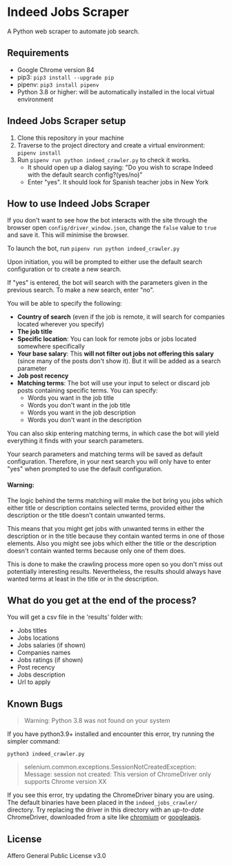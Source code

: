 # Indeed Jobs Scraper
A Python web scraper to automate job search. 

## Requirements
- Google Chrome version 84
- pip3: `pip3 install --upgrade pip`
- pipenv: `pip3 install pipenv`
- Python 3.8 or higher: will be automatically installed in the local virtual environment

## Indeed Jobs Scraper setup
1. Clone this repository in your machine
2. Traverse to the project directory and create a virtual environment:
`pipenv install`
3. Run `pipenv run python indeed_crawler.py` to check it works.
    - It should open up a dialog saying: "Do you wish to scrape Indeed with the default search config?(yes/no)"
    - Enter "yes". It should look for Spanish teacher jobs in New York

## How to use Indeed Jobs Scraper

If you don't want to see how the bot interacts with the site through the browser open `config/driver_window.json`, change the `false` value to `true` and save it. This will minimise the browser.

To launch the bot, run `pipenv run python indeed_crawler.py`

Upon initiation, you will be prompted to either use the default search configuration or to create a new search.

If "yes" is entered, the bot will search with the parameters given in the previous search. To make a new search, enter "no".

You will be able to specify the following:

- **Country of search** (even if the job is remote, it will search for companies located wherever you specify)
- **The job title**
- **Specific location**: You can look for remote jobs or jobs located somewhere specifically
- **Your base salary**: This **will not filter out jobs not offering this salary** (since many of the posts don't show it). But it will be added as a search parameter
- **Job post recency**
- **Matching terms**: The bot will use your input to select or discard job posts containing specific terms. You can specify:
    - Words you want in the job title
    - Words you don't want in the job title
    - Words you want in the job description
    - Words you don't want in the description

You can also skip entering matching terms, in which case the bot will yield everything it finds with your search parameters.

Your search parameters and matching terms will be saved as default configuration. Therefore, in your next search you will only have to enter "yes" when prompted to use the default configuration.

#### Warning:

The logic behind the terms matching will make the bot bring you jobs which either title or description contains selected terms, provided either the description or the title doesn't contain unwanted terms.

This means that you might get jobs with unwanted terms in either the description or in the title because they contain wanted terms in one of those elements. Also you might see jobs which either the title or the description doesn't contain wanted terms because only one of them does.

This is done to make the crawling process more open so you don't miss out potentially interesting results. Nevertheless, the results should always have wanted terms at least in the title or in the description.

## What do you get at the end of the process?

You will get a csv file in the 'results' folder with:
- Jobs titles
- Jobs locations
- Jobs salaries (if shown)
- Companies names
- Jobs ratings (if shown)
- Post recency
- Jobs description
- Url to apply

## Known Bugs

> Warning: Python 3.8 was not found on your system

If you have python3.9+ installed and encounter this error, try running the simpler command:

```
python3 indeed_crawler.py
```

> selenium.common.exceptions.SessionNotCreatedException: Message: session not created: This version of ChromeDriver only supports Chrome version XX

If you see this error, try updating the ChromeDriver binary you are using. The default binaries have been placed in the `indeed_jobs_crawler/` directory. Try replacing the driver in this directory with an <i>up-to-date</i> ChromeDriver, downloaded from a site like [chromium](https://chromedriver.chromium.org/downloads) or [googleapis](https://chromedriver.storage.googleapis.com/index.html).

## License

Affero General Public License v3.0
